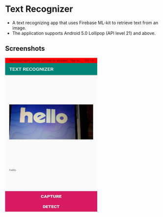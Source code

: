 # Text Recognizer

* A text recognizing app that uses Firebase ML-kit to retrieve text from an image.
* The application supports Android 5.0 Lollipop (API level 21) and above.

## Screenshots

<img src="https://github.com/sanchi0204/Text_Recognizer/blob/master/screenshot.jpg" width="300" height="500" /> 
